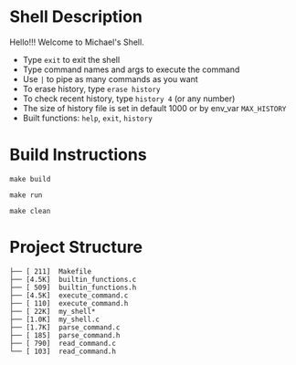 # Shell Description

Hello!!! Welcome to Michael's Shell.
- Type `exit` to exit the shell 
- Type command names and args to execute the command 
- Use `|` to pipe as many commands as you want 
- To erase history, type `erase history`
- To check recent history, type `history 4` (or any number) 
- The size of history file is set in default 1000 or by env_var `MAX_HISTORY`
- Built functions: `help`, `exit`, `history`

# Build Instructions

```
make build
```

```
make run
```

```
make clean
```

# Project Structure

```
├── [ 211]  Makefile
├── [4.5K]  builtin_functions.c
├── [ 509]  builtin_functions.h
├── [4.5K]  execute_command.c
├── [ 110]  execute_command.h
├── [ 22K]  my_shell*
├── [1.0K]  my_shell.c
├── [1.7K]  parse_command.c
├── [ 185]  parse_command.h
├── [ 790]  read_command.c
└── [ 103]  read_command.h
```